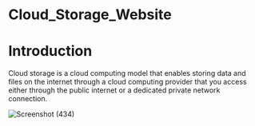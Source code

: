 # Cloud_Storage_Website 





# Introduction 

Cloud storage is a cloud computing model that enables storing data and files on the internet through a cloud computing provider that you access either through the public internet or a dedicated private network connection.


![Screenshot (434)](https://user-images.githubusercontent.com/74112721/210043025-aa5ef40d-5792-431d-8450-1221ff8b9e9b.png)
